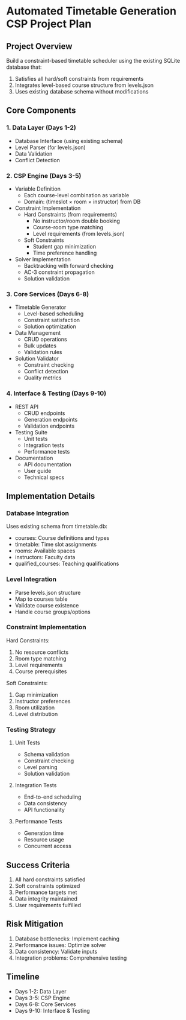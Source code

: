 # Automated Timetable Generation CSP Project Plan

## Project Overview

Build a constraint-based timetable scheduler using the existing SQLite database that:

1. Satisfies all hard/soft constraints from requirements
2. Integrates level-based course structure from levels.json
3. Uses existing database schema without modifications

## Core Components

### 1. Data Layer (Days 1-2)

- Database Interface (using existing schema)
- Level Parser (for levels.json)
- Data Validation
- Conflict Detection

### 2. CSP Engine (Days 3-5)

- Variable Definition
  - Each course-level combination as variable
  - Domain: (timeslot × room × instructor) from DB
- Constraint Implementation
  - Hard Constraints (from requirements)
    - No instructor/room double booking
    - Course-room type matching
    - Level requirements (from levels.json)
  - Soft Constraints
    - Student gap minimization
    - Time preference handling
- Solver Implementation
  - Backtracking with forward checking
  - AC-3 constraint propagation
  - Solution validation

### 3. Core Services (Days 6-8)

- Timetable Generator
  - Level-based scheduling
  - Constraint satisfaction
  - Solution optimization
- Data Management
  - CRUD operations
  - Bulk updates
  - Validation rules
- Solution Validator
  - Constraint checking
  - Conflict detection
  - Quality metrics

### 4. Interface & Testing (Days 9-10)

- REST API
  - CRUD endpoints
  - Generation endpoints
  - Validation endpoints
- Testing Suite
  - Unit tests
  - Integration tests
  - Performance tests
- Documentation
  - API documentation
  - User guide
  - Technical specs

## Implementation Details

### Database Integration

Uses existing schema from timetable.db:

- courses: Course definitions and types
- timetable: Time slot assignments
- rooms: Available spaces
- instructors: Faculty data
- qualified_courses: Teaching qualifications

### Level Integration

- Parse levels.json structure
- Map to courses table
- Validate course existence
- Handle course groups/options

### Constraint Implementation

Hard Constraints:

1. No resource conflicts
2. Room type matching
3. Level requirements
4. Course prerequisites

Soft Constraints:

1. Gap minimization
2. Instructor preferences
3. Room utilization
4. Level distribution

### Testing Strategy

1. Unit Tests

   - Schema validation
   - Constraint checking
   - Level parsing
   - Solution validation

2. Integration Tests

   - End-to-end scheduling
   - Data consistency
   - API functionality

3. Performance Tests
   - Generation time
   - Resource usage
   - Concurrent access

## Success Criteria

1. All hard constraints satisfied
2. Soft constraints optimized
3. Performance targets met
4. Data integrity maintained
5. User requirements fulfilled

## Risk Mitigation

1. Database bottlenecks: Implement caching
2. Performance issues: Optimize solver
3. Data consistency: Validate inputs
4. Integration problems: Comprehensive testing

## Timeline

- Days 1-2: Data Layer
- Days 3-5: CSP Engine
- Days 6-8: Core Services
- Days 9-10: Interface & Testing
